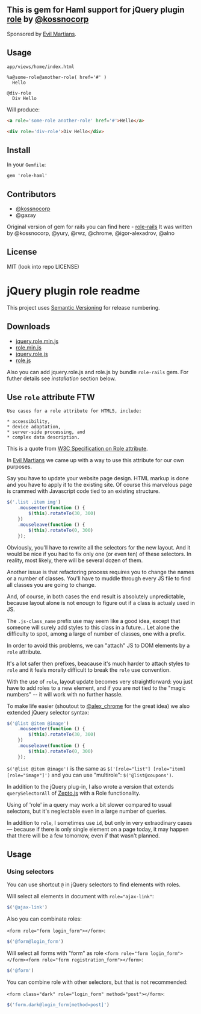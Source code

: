 ## This is gem for Haml support for jQuery plugin [role](https://github.com/kossnocorp/role) by [@kossnocorp](https://github.com/kossnocorp)

Sponsored by [Evil Martians](http://evilmartians.com/).

## Usage

`app/views/home/index.html`

```haml
%a@some-role@another-role( href='#' )
  Hello

@div-role
  Div Hello
```

Will produce:

```html
<a role='some-role another-role' href='#'>Hello</a>

<div role='div-role'>Div Hello</div>
```

## Install

In your `Gemfile`:

`gem 'role-haml'`

## Contributors

* [@kossnocorp](http://github.com/kossnocorp)
* @gazay

Original version of gem for rails you can find here - [role-rails](https://github.com/kossnocorp/role-rails)
It was written by @kossnocorp, @yury, @rwz, @chrome, @igor-alexadrov, @alno

## License

MIT (look into repo LICENSE)

# jQuery plugin role readme

This project uses [Semantic Versioning](http://semver.org/) for release numbering.

## Downloads

* [jquery.role.min.js](https://raw.github.com/kossnocorp/role/master/lib/jquery.role.min.js)
* [role.min.js](https://raw.github.com/kossnocorp/role/master/lib/jquery.role.min.js)
* [jquery.role.js](https://raw.github.com/kossnocorp/role/master/lib/jquery.role.js)
* [role.js](https://raw.github.com/kossnocorp/role/master/lib/role.js)

Also you can add jquery.role.js and role.js by bundle `role-rails` gem. For futher details see *installation* section below.

## Use `role` attribute FTW

```
Use cases for a role attribute for HTML5, include:

* accessibility,
* device adaptation,
* server-side processing, and
* complex data description.
```

This is a quote from [W3C Specification on Role attribute](http://www.w3.org/wiki/PF/XTech/HTML5/RoleAttribute#A_Role_Attribute_for_HTML5).

In [Evil Martians](http://evilmartians.com/) we came up with a way to use this attribute for our own purposes.

Say you have to update your website page design. HTML markup is done and you have to apply it to the existing site. Of course this marvelous page is crammed with Javascript code tied to an existing structure.

``` javascript
$('.list .item img')
    .mouseenter(function () {
        $(this).rotateTo(30, 300)
    })
    .mouseleave(function () {
        $(this).rotateTo(0, 300)
    });
```

Obviously, you'll have to rewrite all the selectors for the new layout. And it would be nice if you had to fix only one (or even ten) of these selectors. In reality, most likely, there will be several dozen of them.

Another issue is that refactoring process requires you to change the names or a number of classes. You'll have to muddle through every JS file to find all classes you are going to change.

And, of course, in both cases the end result is absolutely unpredictable, because layout alone is not enougn to figure out if a class is actualy used in JS.

The `.js-class_name` prefix use may seem like a good idea, except that someone will surely add styles to this class in a future... Let alone the difficulty to spot, among a large of number of classes, one with a prefix.

In order to avoid this problems, we can "attach" JS to DOM elements by a `role` attribute.

It's a lot safer then prefixes, beacause it's much harder to attach styles to `role` and it feals morally difficult to break the `role` use convention.

With the use of `role`, layout update becomes very straightforward: you just have to add roles to a new element, and if you are not tied to the "magic numbers" -- it will work with no further hassle.

To make life easier (shoutout to [@alex_chrome](https://twitter.com/#!/alex_chrome) for the great idea) we also extended jQuery selector syntax:

``` javascript
$('@list @item @image')
    .mouseenter(function () {
        $(this).rotateTo(30, 300)
    })
    .mouseleave(function () {
        $(this).rotateTo(0, 300)
    });
```

`$('@list @item @image')` is the same as `$('[role="list"] [role="item] [role="image"]')` and you can use "multirole": `$('@list@coupons')`.

In addition to the jQuery plug-in, I also wrote a version that extends `querySelectorAll` of [Zepto.js](http://zeptojs.com/) with a Role functionality.

Using of 'role' in a query may work a bit slower compared to usual selectors, but it's neglectable even in a large number of queries.

In addition to `role`, I sometimes use `id`, but only in very extraodinary cases — because if there is only single element on a page today, it may happen that there will be a few tomorrow, even if that wasn't planned.

## Usage

### Using selectors

You can use shortcut `@` in jQuery selectors to find elements with roles.

Will select all elements in document with `role="ajax-link"`:

``` js
$('@ajax-link')
```

Also you can combinate roles:

`<form role="form login_form"></form>`:

``` js
$('@form@login_form')
```

Will select all forms with "form" as role `<form role="form login_form"></form><form role="form registration_form"></form>`:

``` js
$('@form')
```

You can combine role with other selectors, but that is not recommended:

`<form class="dark" role="login_form" method="post"></form>`:

``` js
$('form.dark@login_form[method=post]')
```
